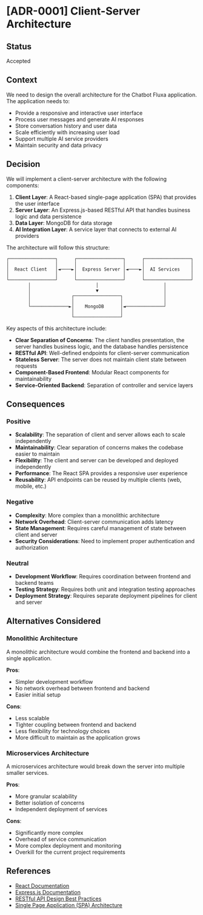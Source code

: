 # [ADR-0001] Client-Server Architecture

## Status

Accepted

## Context

We need to design the overall architecture for the Chatbot Fluxa application. The application needs to:

- Provide a responsive and interactive user interface
- Process user messages and generate AI responses
- Store conversation history and user data
- Scale efficiently with increasing user load
- Support multiple AI service providers
- Maintain security and data privacy

## Decision

We will implement a client-server architecture with the following components:

1. **Client Layer**: A React-based single-page application (SPA) that provides the user interface
2. **Server Layer**: An Express.js-based RESTful API that handles business logic and data persistence
3. **Data Layer**: MongoDB for data storage
4. **AI Integration Layer**: A service layer that connects to external AI providers

The architecture will follow this structure:

```
┌─────────────────┐      ┌─────────────────┐      ┌─────────────────┐
│                 │      │                 │      │                 │
│  React Client   │◄────►│  Express Server │◄────►│  AI Services    │
│                 │      │                 │      │                 │
└─────────────────┘      └─────────────────┘      └─────────────────┘
        │                        │                        │
        │                        ▼                        │
        │               ┌─────────────────┐               │
        │               │                 │               │
        └──────────────►│    MongoDB      │◄──────────────┘
                        │                 │
                        └─────────────────┘
```

Key aspects of this architecture include:

- **Clear Separation of Concerns**: The client handles presentation, the server handles business logic, and the database handles persistence
- **RESTful API**: Well-defined endpoints for client-server communication
- **Stateless Server**: The server does not maintain client state between requests
- **Component-Based Frontend**: Modular React components for maintainability
- **Service-Oriented Backend**: Separation of controller and service layers

## Consequences

### Positive

- **Scalability**: The separation of client and server allows each to scale independently
- **Maintainability**: Clear separation of concerns makes the codebase easier to maintain
- **Flexibility**: The client and server can be developed and deployed independently
- **Performance**: The React SPA provides a responsive user experience
- **Reusability**: API endpoints can be reused by multiple clients (web, mobile, etc.)

### Negative

- **Complexity**: More complex than a monolithic architecture
- **Network Overhead**: Client-server communication adds latency
- **State Management**: Requires careful management of state between client and server
- **Security Considerations**: Need to implement proper authentication and authorization

### Neutral

- **Development Workflow**: Requires coordination between frontend and backend teams
- **Testing Strategy**: Requires both unit and integration testing approaches
- **Deployment Strategy**: Requires separate deployment pipelines for client and server

## Alternatives Considered

### Monolithic Architecture

A monolithic architecture would combine the frontend and backend into a single application.

**Pros**:
- Simpler development workflow
- No network overhead between frontend and backend
- Easier initial setup

**Cons**:
- Less scalable
- Tighter coupling between frontend and backend
- Less flexibility for technology choices
- More difficult to maintain as the application grows

### Microservices Architecture

A microservices architecture would break down the server into multiple smaller services.

**Pros**:
- More granular scalability
- Better isolation of concerns
- Independent deployment of services

**Cons**:
- Significantly more complex
- Overhead of service communication
- More complex deployment and monitoring
- Overkill for the current project requirements

## References

- [React Documentation](https://reactjs.org/docs/getting-started.html)
- [Express.js Documentation](https://expressjs.com/)
- [RESTful API Design Best Practices](https://restfulapi.net/)
- [Single Page Application (SPA) Architecture](https://developer.mozilla.org/en-US/docs/Glossary/SPA)
